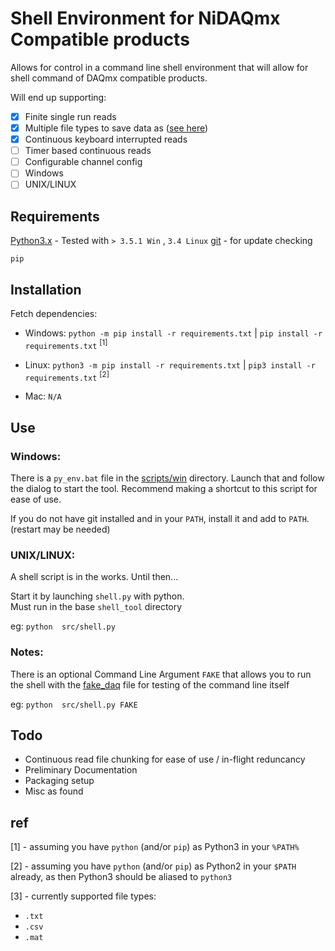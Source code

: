 # Shell Environment for NiDAQmx Compatible products

Allows for control in a command line
shell environment that will allow for shell
command of DAQmx compatible products. 

Will end up supporting:
 - [x] Finite single run reads
 - [x] Multiple file types to save data as ([see here](#ref))
 - [x] Continuous keyboard interrupted reads
 - [ ] Timer based continuous reads
 - [ ] Configurable channel config
 - [ ] Windows
 - [ ] UNIX/LINUX
 
## Requirements

[Python3.x][py] - Tested with `> 3.5.1 Win` , `3.4 Linux`
[git][git] - for update checking

`pip`

## Installation

[//]: # "Setup virtualenv stuff here if needed" 

Fetch dependencies: 

- Windows: `python -m pip install -r requirements.txt` | `pip install -r requirements.txt` <sup>[1]</sup>

- Linux: `python3 -m pip install -r requirements.txt` | `pip3 install -r requirements.txt` <sup>[2]</sup>

- Mac: `N/A`

[//]: # "setup.py stuff here" 

[//]: # "starting with either bat or sh scripts" 

## Use 

### Windows:
There is a `py_env.bat` file in the [scripts/win](scripts/win) directory.
Launch that and follow the dialog to start the tool. 
Recommend making a shortcut to this script for ease of use.

If you do not have git installed and in your `PATH`,
install it and add to `PATH`. (restart may be needed)

### UNIX/LINUX:
A shell script is in the works. Until then...

Start it by launching `shell.py` with python.  
Must run in the base `shell_tool` directory

eg: `python  src/shell.py` 

### Notes:
There is an optional Command Line Argument `FAKE` 
that allows you to run the shell with the 
[fake_daq](src/utils/fake_daq.py) file for testing of the command line itself

eg: `python  src/shell.py FAKE` 

## Todo 
- Continuous read file chunking for ease of use / in-flight reduncancy
- Preliminary Documentation
- Packaging setup 
- Misc as found

## ref
[1] - assuming you have `python` (and/or `pip`) as Python3 in your `%PATH%`

[2] - assuming you have `python` (and/or `pip`) as Python2 in your `$PATH` already,
as then Python3 should be aliased to `python3`

[3] - currently supported file types:
- `.txt`
- `.csv`
- `.mat`

[//]: # "links"
[py]: https://www.python.org/downloads/ "Python downloads page" 
[git]: https://git-scm.com/downloads "git downloads page"
